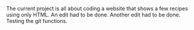 The current project is all about coding a website that shows a few recipes using only HTML. An edit had to be done. Another edit had to be done. Testing the git functions.